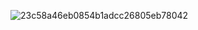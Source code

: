 

![23c58a46eb0854b1adcc26805eb78042](https://github.com/user-attachments/assets/48674a76-2be2-4b10-8307-99faaff5db12)
